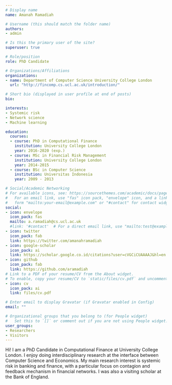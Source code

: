 ```yaml
---
# Display name
name: Amanah Ramadiah

# Username (this should match the folder name)
authors:
- admin

# Is this the primary user of the site?
superuser: true

# Role/position
role: PhD Candidate

# Organizations/Affiliations
organizations:
- name: Department of Computer Science University College London
  url: "http://fincomp.cs.ucl.ac.uk/introduction/"

# Short bio (displayed in user profile at end of posts)
bio:

interests:
- Systemic risk
- Network science
- Machine learning

education:
  courses:
  - course: PhD in Computational Finance
    institution: University College London
    year: 2016-2020 (exp.)
  - course: MSc in Financial Risk Management
    institution: University College London
    year: 2014-2015
  - course: BSc in Computer Science
    institution: Universitas Indonesia
    year: 2009 - 2013

# Social/Academic Networking
# For available icons, see: https://sourcethemes.com/academic/docs/page-builder/#icons
#   For an email link, use "fas" icon pack, "envelope" icon, and a link in the
#   form "mailto:your-email@example.com" or "#contact" for contact widget.
social:
- icon: envelope
  icon_pack: fas
  mailto: a.ramadiah@cs.ucl.ac.uk
  #link: '#contact'  # For a direct email link, use "mailto:test@example.org".
- icon: twitter
  icon_pack: fab
  link: https://twitter.com/amanahramadiah
- icon: google-scholar
  icon_pack: ai
  link: https://scholar.google.co.id/citations?user=cVGCiCUAAAAJ&hl=en
- icon: github
  icon_pack: fab
  link: https://github.com/aramadiah
# Link to a PDF of your resume/CV from the About widget.
# To enable, copy your resume/CV to `static/files/cv.pdf` and uncomment the lines below.
- icon: cv
  icon_pack: ai
  link: files/cv.pdf

# Enter email to display Gravatar (if Gravatar enabled in Config)
email: ""

# Organizational groups that you belong to (for People widget)
#   Set this to `[]` or comment out if you are not using People widget.
user_groups:
- Researchers
- Visitors
---
```


Hi! I am a PhD Candidate in Computational Finance at University College London. I enjoy doing interdisciplinary research at the interface between Computer Science and Economics. My main research interest is systemic risk in banking and finance, with a particular focus on contagion and feedback mechanism in financial networks. I was also a visiting scholar at the Bank of England.
